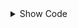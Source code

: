 <details>
<summary>Show Code</summary>


# **Soil Spectroscopy**

**Author:** Sadia Mitu       
**Email:** smitu2@huskers.unl.edu  
**Published:** October 16, 2025

---

## **1  Introduction**

This hands-on guide demonstrates how to preprocess, explore, and model Mid-Infrared (MIR) soil spectra using Python. Our goal is to predict three fundamental soil properties: pH, organic carbon (%), and clay (%) from MIR spectral data.

The workflow is built on a subset of the [USDA KSSL MIR Soil Spectral Library](https://ncsslabdatamart.sc.egov.usda.gov/), one of the world’s largest collections of high-quality soil spectra paired with laboratory analyses. Here, we use over 500 representative samples drawn from the KSSL archive to illustrate best practices in MIR spectral preprocessing, visualization, and predictive modeling.

The tutorial follows a structured, stepwise approach:

*   **Spectral preprocessing:** minimizing scattering and baseline effects using Standard Normal Variate (SNV) and Savitzky–Golay smoothing.

*   **Dimensionality reduction:** revealing spectral structure and identifying outliers through Principal Component Analysis (PCA).

*   **Chemometric modeling:** capturing linear spectral–property relationships with Partial Least Squares Regression (PLSR).

*   **Deep learning regression:** modeling nonlinear dependencies using a Multilayer Perceptron (MLP) network.

### **1.2 Importance of Data Quality and Preprocessing**

Soil spectra often include unwanted effects like scattering, baseline shifts, and instrument noise. Preprocessing helps remove these distortions, making the chemical absorption features clearer. Consistent, high-quality preprocessing is essential for building accurate and reliable soil models.

### **1.3 Principles of Robust Model Development**

Developing reliable soil spectral models requires a disciplined, transparent workflow. To ensure reproducibility and interpretability:

*   Always visualize raw spectra before transformation to detect irregularities.
*   Apply consistent preprocessing across all samples.
*   Use reproducible random splits for training and testing.
*   Report performance metrics: R², RMSE, and Bias for a comprehensive evaluation

---

## **2  Processing**

### **2.1 Tabular operation**
**Importing Data**

You can set an external folder as your working directory.
First, make sure both your notebook and the dataset file MIR_spectra.csv are saved in the same working directory (folder).
Then, run the following code to import and inspect the dataset. This code loads the MIR spectral dataset into a pandas DataFrame and displays the first few records to confirm that the data has been imported correctly.


```python
import pandas as pd

# Load dataset
df = pd.read_csv("MIR_spectra.csv")

# Display dataset structure
df.head()

```





  <div id="df-7d68b473-038a-4283-9169-3811e215e868" class="colab-df-container">
    <div>
<style scoped>
    .dataframe tbody tr th:only-of-type {
        vertical-align: middle;
    }

    .dataframe tbody tr th {
        vertical-align: top;
    }

    .dataframe thead th {
        text-align: right;
    }
</style>
<table border="1" class="dataframe">
  <thead>
    <tr style="text-align: right;">
      <th></th>
      <th>smp_id</th>
      <th>ph_h2o</th>
      <th>eoc_tot_c</th>
      <th>clay_tot_psa</th>
      <th>599.766</th>
      <th>601.695</th>
      <th>603.623</th>
      <th>605.552</th>
      <th>607.48</th>
      <th>609.409</th>
      <th>...</th>
      <th>3936.069</th>
      <th>3937.998</th>
      <th>3939.926</th>
      <th>3941.855</th>
      <th>3943.783</th>
      <th>3945.712</th>
      <th>3947.64</th>
      <th>3949.569</th>
      <th>3951.497</th>
      <th>3953.426</th>
    </tr>
  </thead>
  <tbody>
    <tr>
      <th>0</th>
      <td>124566</td>
      <td>5.90</td>
      <td>1.4</td>
      <td>34.1</td>
      <td>1.76600</td>
      <td>1.77350</td>
      <td>1.77950</td>
      <td>1.78525</td>
      <td>1.79150</td>
      <td>1.7985</td>
      <td>...</td>
      <td>0.418650</td>
      <td>0.418500</td>
      <td>0.416825</td>
      <td>0.414450</td>
      <td>0.413375</td>
      <td>0.413300</td>
      <td>0.412550</td>
      <td>0.412025</td>
      <td>0.412600</td>
      <td>0.413150</td>
    </tr>
    <tr>
      <th>1</th>
      <td>124573</td>
      <td>4.80</td>
      <td>2.0</td>
      <td>19.1</td>
      <td>1.62925</td>
      <td>1.63725</td>
      <td>1.64725</td>
      <td>1.65800</td>
      <td>1.67025</td>
      <td>1.6845</td>
      <td>...</td>
      <td>0.383575</td>
      <td>0.383775</td>
      <td>0.382475</td>
      <td>0.380525</td>
      <td>0.379825</td>
      <td>0.380025</td>
      <td>0.379425</td>
      <td>0.379100</td>
      <td>0.379800</td>
      <td>0.380550</td>
    </tr>
    <tr>
      <th>2</th>
      <td>124574</td>
      <td>4.94</td>
      <td>1.0</td>
      <td>34.9</td>
      <td>1.76025</td>
      <td>1.76925</td>
      <td>1.77700</td>
      <td>1.78550</td>
      <td>1.79575</td>
      <td>1.8080</td>
      <td>...</td>
      <td>0.411900</td>
      <td>0.411700</td>
      <td>0.410025</td>
      <td>0.407750</td>
      <td>0.406800</td>
      <td>0.406700</td>
      <td>0.405875</td>
      <td>0.405350</td>
      <td>0.405900</td>
      <td>0.406475</td>
    </tr>
    <tr>
      <th>3</th>
      <td>124584</td>
      <td>5.77</td>
      <td>3.4</td>
      <td>31.8</td>
      <td>1.75225</td>
      <td>1.75700</td>
      <td>1.76025</td>
      <td>1.76275</td>
      <td>1.76625</td>
      <td>1.7705</td>
      <td>...</td>
      <td>0.425150</td>
      <td>0.425350</td>
      <td>0.424050</td>
      <td>0.422150</td>
      <td>0.421475</td>
      <td>0.421650</td>
      <td>0.421050</td>
      <td>0.420625</td>
      <td>0.421325</td>
      <td>0.422025</td>
    </tr>
    <tr>
      <th>4</th>
      <td>124585</td>
      <td>5.65</td>
      <td>1.1</td>
      <td>44.4</td>
      <td>1.80775</td>
      <td>1.81500</td>
      <td>1.82275</td>
      <td>1.83150</td>
      <td>1.84050</td>
      <td>1.8495</td>
      <td>...</td>
      <td>0.454700</td>
      <td>0.454600</td>
      <td>0.453000</td>
      <td>0.450750</td>
      <td>0.449675</td>
      <td>0.449550</td>
      <td>0.448675</td>
      <td>0.448125</td>
      <td>0.448625</td>
      <td>0.449150</td>
    </tr>
  </tbody>
</table>
<p>5 rows × 1744 columns</p>
</div>
    <div class="colab-df-buttons">

  <div class="colab-df-container">
    <button class="colab-df-convert" onclick="convertToInteractive('df-7d68b473-038a-4283-9169-3811e215e868')"
            title="Convert this dataframe to an interactive table."
            style="display:none;">

  <svg xmlns="http://www.w3.org/2000/svg" height="24px" viewBox="0 -960 960 960">
    <path d="M120-120v-720h720v720H120Zm60-500h600v-160H180v160Zm220 220h160v-160H400v160Zm0 220h160v-160H400v160ZM180-400h160v-160H180v160Zm440 0h160v-160H620v160ZM180-180h160v-160H180v160Zm440 0h160v-160H620v160Z"/>
  </svg>
    </button>

  <style>
    .colab-df-container {
      display:flex;
      gap: 12px;
    }

    .colab-df-convert {
      background-color: #E8F0FE;
      border: none;
      border-radius: 50%;
      cursor: pointer;
      display: none;
      fill: #1967D2;
      height: 32px;
      padding: 0 0 0 0;
      width: 32px;
    }

    .colab-df-convert:hover {
      background-color: #E2EBFA;
      box-shadow: 0px 1px 2px rgba(60, 64, 67, 0.3), 0px 1px 3px 1px rgba(60, 64, 67, 0.15);
      fill: #174EA6;
    }

    .colab-df-buttons div {
      margin-bottom: 4px;
    }

    [theme=dark] .colab-df-convert {
      background-color: #3B4455;
      fill: #D2E3FC;
    }

    [theme=dark] .colab-df-convert:hover {
      background-color: #434B5C;
      box-shadow: 0px 1px 3px 1px rgba(0, 0, 0, 0.15);
      filter: drop-shadow(0px 1px 2px rgba(0, 0, 0, 0.3));
      fill: #FFFFFF;
    }
  </style>

    <script>
      const buttonEl =
        document.querySelector('#df-7d68b473-038a-4283-9169-3811e215e868 button.colab-df-convert');
      buttonEl.style.display =
        google.colab.kernel.accessAllowed ? 'block' : 'none';

      async function convertToInteractive(key) {
        const element = document.querySelector('#df-7d68b473-038a-4283-9169-3811e215e868');
        const dataTable =
          await google.colab.kernel.invokeFunction('convertToInteractive',
                                                    [key], {});
        if (!dataTable) return;

        const docLinkHtml = 'Like what you see? Visit the ' +
          '<a target="_blank" href=https://colab.research.google.com/notebooks/data_table.ipynb>data table notebook</a>'
          + ' to learn more about interactive tables.';
        element.innerHTML = '';
        dataTable['output_type'] = 'display_data';
        await google.colab.output.renderOutput(dataTable, element);
        const docLink = document.createElement('div');
        docLink.innerHTML = docLinkHtml;
        element.appendChild(docLink);
      }
    </script>
  </div>


    <div id="df-26f05ec2-bbb6-4e71-b53b-1b8475cc588d">
      <button class="colab-df-quickchart" onclick="quickchart('df-26f05ec2-bbb6-4e71-b53b-1b8475cc588d')"
                title="Suggest charts"
                style="display:none;">

<svg xmlns="http://www.w3.org/2000/svg" height="24px"viewBox="0 0 24 24"
     width="24px">
    <g>
        <path d="M19 3H5c-1.1 0-2 .9-2 2v14c0 1.1.9 2 2 2h14c1.1 0 2-.9 2-2V5c0-1.1-.9-2-2-2zM9 17H7v-7h2v7zm4 0h-2V7h2v10zm4 0h-2v-4h2v4z"/>
    </g>
</svg>
      </button>

<style>
  .colab-df-quickchart {
      --bg-color: #E8F0FE;
      --fill-color: #1967D2;
      --hover-bg-color: #E2EBFA;
      --hover-fill-color: #174EA6;
      --disabled-fill-color: #AAA;
      --disabled-bg-color: #DDD;
  }

  [theme=dark] .colab-df-quickchart {
      --bg-color: #3B4455;
      --fill-color: #D2E3FC;
      --hover-bg-color: #434B5C;
      --hover-fill-color: #FFFFFF;
      --disabled-bg-color: #3B4455;
      --disabled-fill-color: #666;
  }

  .colab-df-quickchart {
    background-color: var(--bg-color);
    border: none;
    border-radius: 50%;
    cursor: pointer;
    display: none;
    fill: var(--fill-color);
    height: 32px;
    padding: 0;
    width: 32px;
  }

  .colab-df-quickchart:hover {
    background-color: var(--hover-bg-color);
    box-shadow: 0 1px 2px rgba(60, 64, 67, 0.3), 0 1px 3px 1px rgba(60, 64, 67, 0.15);
    fill: var(--button-hover-fill-color);
  }

  .colab-df-quickchart-complete:disabled,
  .colab-df-quickchart-complete:disabled:hover {
    background-color: var(--disabled-bg-color);
    fill: var(--disabled-fill-color);
    box-shadow: none;
  }

  .colab-df-spinner {
    border: 2px solid var(--fill-color);
    border-color: transparent;
    border-bottom-color: var(--fill-color);
    animation:
      spin 1s steps(1) infinite;
  }

  @keyframes spin {
    0% {
      border-color: transparent;
      border-bottom-color: var(--fill-color);
      border-left-color: var(--fill-color);
    }
    20% {
      border-color: transparent;
      border-left-color: var(--fill-color);
      border-top-color: var(--fill-color);
    }
    30% {
      border-color: transparent;
      border-left-color: var(--fill-color);
      border-top-color: var(--fill-color);
      border-right-color: var(--fill-color);
    }
    40% {
      border-color: transparent;
      border-right-color: var(--fill-color);
      border-top-color: var(--fill-color);
    }
    60% {
      border-color: transparent;
      border-right-color: var(--fill-color);
    }
    80% {
      border-color: transparent;
      border-right-color: var(--fill-color);
      border-bottom-color: var(--fill-color);
    }
    90% {
      border-color: transparent;
      border-bottom-color: var(--fill-color);
    }
  }
</style>

      <script>
        async function quickchart(key) {
          const quickchartButtonEl =
            document.querySelector('#' + key + ' button');
          quickchartButtonEl.disabled = true;  // To prevent multiple clicks.
          quickchartButtonEl.classList.add('colab-df-spinner');
          try {
            const charts = await google.colab.kernel.invokeFunction(
                'suggestCharts', [key], {});
          } catch (error) {
            console.error('Error during call to suggestCharts:', error);
          }
          quickchartButtonEl.classList.remove('colab-df-spinner');
          quickchartButtonEl.classList.add('colab-df-quickchart-complete');
        }
        (() => {
          let quickchartButtonEl =
            document.querySelector('#df-26f05ec2-bbb6-4e71-b53b-1b8475cc588d button');
          quickchartButtonEl.style.display =
            google.colab.kernel.accessAllowed ? 'block' : 'none';
        })();
      </script>
    </div>

    </div>
  </div>




**Importing spectra**


```python
# Identify spectral columns (wavelengths)
def is_wl(c):
    try:
        float(c)
        return True
    except:
        return False

wave_cols = [c for c in df.columns if is_wl(c)]

# Identify metadata and target columns
meta_cols = [c for c in df.columns if c not in wave_cols]
print("Metadata/Property Columns:", meta_cols)
print("Spectral Columns:", len(wave_cols))


```

    Metadata/Property Columns: ['smp_id', 'ph_h2o', 'eoc_tot_c', 'clay_tot_psa']
    Spectral Columns: 1740


### **2.2 Summary Statistics of Soil Properties**
Before modeling, we inspect basic statistics for the target variables: pH, organic carbon (%), and clay (%) to understand their spread and central tendency.


```python
# Select main target properties
targets = ["ph_h2o", "eoc_tot_c", "clay_tot_psa"]

# Summary statistics
summary_stats = df[targets].describe().T
summary_stats

```





  <div id="df-72eef855-fe25-4b46-bde2-1d1ae236e500" class="colab-df-container">
    <div>
<style scoped>
    .dataframe tbody tr th:only-of-type {
        vertical-align: middle;
    }

    .dataframe tbody tr th {
        vertical-align: top;
    }

    .dataframe thead th {
        text-align: right;
    }
</style>
<table border="1" class="dataframe">
  <thead>
    <tr style="text-align: right;">
      <th></th>
      <th>count</th>
      <th>mean</th>
      <th>std</th>
      <th>min</th>
      <th>25%</th>
      <th>50%</th>
      <th>75%</th>
      <th>max</th>
    </tr>
  </thead>
  <tbody>
    <tr>
      <th>ph_h2o</th>
      <td>517.0</td>
      <td>6.211876</td>
      <td>1.249596</td>
      <td>4.0</td>
      <td>5.2</td>
      <td>6.1</td>
      <td>7.31</td>
      <td>8.95</td>
    </tr>
    <tr>
      <th>eoc_tot_c</th>
      <td>517.0</td>
      <td>2.198646</td>
      <td>1.849549</td>
      <td>0.1</td>
      <td>1.0</td>
      <td>1.6</td>
      <td>2.80</td>
      <td>9.90</td>
    </tr>
    <tr>
      <th>clay_tot_psa</th>
      <td>517.0</td>
      <td>19.928046</td>
      <td>12.595476</td>
      <td>0.0</td>
      <td>10.6</td>
      <td>17.9</td>
      <td>27.50</td>
      <td>66.70</td>
    </tr>
  </tbody>
</table>
</div>
    <div class="colab-df-buttons">

  <div class="colab-df-container">
    <button class="colab-df-convert" onclick="convertToInteractive('df-72eef855-fe25-4b46-bde2-1d1ae236e500')"
            title="Convert this dataframe to an interactive table."
            style="display:none;">

  <svg xmlns="http://www.w3.org/2000/svg" height="24px" viewBox="0 -960 960 960">
    <path d="M120-120v-720h720v720H120Zm60-500h600v-160H180v160Zm220 220h160v-160H400v160Zm0 220h160v-160H400v160ZM180-400h160v-160H180v160Zm440 0h160v-160H620v160ZM180-180h160v-160H180v160Zm440 0h160v-160H620v160Z"/>
  </svg>
    </button>

  <style>
    .colab-df-container {
      display:flex;
      gap: 12px;
    }

    .colab-df-convert {
      background-color: #E8F0FE;
      border: none;
      border-radius: 50%;
      cursor: pointer;
      display: none;
      fill: #1967D2;
      height: 32px;
      padding: 0 0 0 0;
      width: 32px;
    }

    .colab-df-convert:hover {
      background-color: #E2EBFA;
      box-shadow: 0px 1px 2px rgba(60, 64, 67, 0.3), 0px 1px 3px 1px rgba(60, 64, 67, 0.15);
      fill: #174EA6;
    }

    .colab-df-buttons div {
      margin-bottom: 4px;
    }

    [theme=dark] .colab-df-convert {
      background-color: #3B4455;
      fill: #D2E3FC;
    }

    [theme=dark] .colab-df-convert:hover {
      background-color: #434B5C;
      box-shadow: 0px 1px 3px 1px rgba(0, 0, 0, 0.15);
      filter: drop-shadow(0px 1px 2px rgba(0, 0, 0, 0.3));
      fill: #FFFFFF;
    }
  </style>

    <script>
      const buttonEl =
        document.querySelector('#df-72eef855-fe25-4b46-bde2-1d1ae236e500 button.colab-df-convert');
      buttonEl.style.display =
        google.colab.kernel.accessAllowed ? 'block' : 'none';

      async function convertToInteractive(key) {
        const element = document.querySelector('#df-72eef855-fe25-4b46-bde2-1d1ae236e500');
        const dataTable =
          await google.colab.kernel.invokeFunction('convertToInteractive',
                                                    [key], {});
        if (!dataTable) return;

        const docLinkHtml = 'Like what you see? Visit the ' +
          '<a target="_blank" href=https://colab.research.google.com/notebooks/data_table.ipynb>data table notebook</a>'
          + ' to learn more about interactive tables.';
        element.innerHTML = '';
        dataTable['output_type'] = 'display_data';
        await google.colab.output.renderOutput(dataTable, element);
        const docLink = document.createElement('div');
        docLink.innerHTML = docLinkHtml;
        element.appendChild(docLink);
      }
    </script>
  </div>


    <div id="df-6b82d16b-05e0-4b0a-b169-048f3e07328d">
      <button class="colab-df-quickchart" onclick="quickchart('df-6b82d16b-05e0-4b0a-b169-048f3e07328d')"
                title="Suggest charts"
                style="display:none;">

<svg xmlns="http://www.w3.org/2000/svg" height="24px"viewBox="0 0 24 24"
     width="24px">
    <g>
        <path d="M19 3H5c-1.1 0-2 .9-2 2v14c0 1.1.9 2 2 2h14c1.1 0 2-.9 2-2V5c0-1.1-.9-2-2-2zM9 17H7v-7h2v7zm4 0h-2V7h2v10zm4 0h-2v-4h2v4z"/>
    </g>
</svg>
      </button>

<style>
  .colab-df-quickchart {
      --bg-color: #E8F0FE;
      --fill-color: #1967D2;
      --hover-bg-color: #E2EBFA;
      --hover-fill-color: #174EA6;
      --disabled-fill-color: #AAA;
      --disabled-bg-color: #DDD;
  }

  [theme=dark] .colab-df-quickchart {
      --bg-color: #3B4455;
      --fill-color: #D2E3FC;
      --hover-bg-color: #434B5C;
      --hover-fill-color: #FFFFFF;
      --disabled-bg-color: #3B4455;
      --disabled-fill-color: #666;
  }

  .colab-df-quickchart {
    background-color: var(--bg-color);
    border: none;
    border-radius: 50%;
    cursor: pointer;
    display: none;
    fill: var(--fill-color);
    height: 32px;
    padding: 0;
    width: 32px;
  }

  .colab-df-quickchart:hover {
    background-color: var(--hover-bg-color);
    box-shadow: 0 1px 2px rgba(60, 64, 67, 0.3), 0 1px 3px 1px rgba(60, 64, 67, 0.15);
    fill: var(--button-hover-fill-color);
  }

  .colab-df-quickchart-complete:disabled,
  .colab-df-quickchart-complete:disabled:hover {
    background-color: var(--disabled-bg-color);
    fill: var(--disabled-fill-color);
    box-shadow: none;
  }

  .colab-df-spinner {
    border: 2px solid var(--fill-color);
    border-color: transparent;
    border-bottom-color: var(--fill-color);
    animation:
      spin 1s steps(1) infinite;
  }

  @keyframes spin {
    0% {
      border-color: transparent;
      border-bottom-color: var(--fill-color);
      border-left-color: var(--fill-color);
    }
    20% {
      border-color: transparent;
      border-left-color: var(--fill-color);
      border-top-color: var(--fill-color);
    }
    30% {
      border-color: transparent;
      border-left-color: var(--fill-color);
      border-top-color: var(--fill-color);
      border-right-color: var(--fill-color);
    }
    40% {
      border-color: transparent;
      border-right-color: var(--fill-color);
      border-top-color: var(--fill-color);
    }
    60% {
      border-color: transparent;
      border-right-color: var(--fill-color);
    }
    80% {
      border-color: transparent;
      border-right-color: var(--fill-color);
      border-bottom-color: var(--fill-color);
    }
    90% {
      border-color: transparent;
      border-bottom-color: var(--fill-color);
    }
  }
</style>

      <script>
        async function quickchart(key) {
          const quickchartButtonEl =
            document.querySelector('#' + key + ' button');
          quickchartButtonEl.disabled = true;  // To prevent multiple clicks.
          quickchartButtonEl.classList.add('colab-df-spinner');
          try {
            const charts = await google.colab.kernel.invokeFunction(
                'suggestCharts', [key], {});
          } catch (error) {
            console.error('Error during call to suggestCharts:', error);
          }
          quickchartButtonEl.classList.remove('colab-df-spinner');
          quickchartButtonEl.classList.add('colab-df-quickchart-complete');
        }
        (() => {
          let quickchartButtonEl =
            document.querySelector('#df-6b82d16b-05e0-4b0a-b169-048f3e07328d button');
          quickchartButtonEl.style.display =
            google.colab.kernel.accessAllowed ? 'block' : 'none';
        })();
      </script>
    </div>

  <div id="id_69ec16c1-a5ec-4f20-9e0e-5cee58f0ecaf">
    <style>
      .colab-df-generate {
        background-color: #E8F0FE;
        border: none;
        border-radius: 50%;
        cursor: pointer;
        display: none;
        fill: #1967D2;
        height: 32px;
        padding: 0 0 0 0;
        width: 32px;
      }

      .colab-df-generate:hover {
        background-color: #E2EBFA;
        box-shadow: 0px 1px 2px rgba(60, 64, 67, 0.3), 0px 1px 3px 1px rgba(60, 64, 67, 0.15);
        fill: #174EA6;
      }

      [theme=dark] .colab-df-generate {
        background-color: #3B4455;
        fill: #D2E3FC;
      }

      [theme=dark] .colab-df-generate:hover {
        background-color: #434B5C;
        box-shadow: 0px 1px 3px 1px rgba(0, 0, 0, 0.15);
        filter: drop-shadow(0px 1px 2px rgba(0, 0, 0, 0.3));
        fill: #FFFFFF;
      }
    </style>
    <button class="colab-df-generate" onclick="generateWithVariable('summary_stats')"
            title="Generate code using this dataframe."
            style="display:none;">

  <svg xmlns="http://www.w3.org/2000/svg" height="24px"viewBox="0 0 24 24"
       width="24px">
    <path d="M7,19H8.4L18.45,9,17,7.55,7,17.6ZM5,21V16.75L18.45,3.32a2,2,0,0,1,2.83,0l1.4,1.43a1.91,1.91,0,0,1,.58,1.4,1.91,1.91,0,0,1-.58,1.4L9.25,21ZM18.45,9,17,7.55Zm-12,3A5.31,5.31,0,0,0,4.9,8.1,5.31,5.31,0,0,0,1,6.5,5.31,5.31,0,0,0,4.9,4.9,5.31,5.31,0,0,0,6.5,1,5.31,5.31,0,0,0,8.1,4.9,5.31,5.31,0,0,0,12,6.5,5.46,5.46,0,0,0,6.5,12Z"/>
  </svg>
    </button>
    <script>
      (() => {
      const buttonEl =
        document.querySelector('#id_69ec16c1-a5ec-4f20-9e0e-5cee58f0ecaf button.colab-df-generate');
      buttonEl.style.display =
        google.colab.kernel.accessAllowed ? 'block' : 'none';

      buttonEl.onclick = () => {
        google.colab.notebook.generateWithVariable('summary_stats');
      }
      })();
    </script>
  </div>

    </div>
  </div>




**Property Distributions (Histograms)**

Visualizing property distributions helps detect skewness and outliers.


```python
import matplotlib.pyplot as plt
import seaborn as sns

sns.set_style("white")

name_map = {
    "ph_h2o": "pH",
    "eoc_tot_c": "Organic Carbon (%)",
    "clay_tot_psa": "Clay (%)"
}

targets = ["ph_h2o", "eoc_tot_c", "clay_tot_psa"]

fig, axs = plt.subplots(1, 3, figsize=(12, 4), sharey=False)

for i, col in enumerate(targets):
    sns.histplot(df[col].dropna(), bins=25, kde=True, ax=axs[i], color="grey")
    axs[i].set_xlabel(name_map[col])
    axs[i].set_ylabel("Frequency" if i == 0 else "")
    axs[i].grid(False)

sns.despine()
plt.suptitle("Distributions of Soil Properties", fontsize=14)
plt.tight_layout()
plt.show()

```


    
![png](hands_on_exercise_instructor_files/hands_on_exercise_instructor_8_0.png)
    


**pH:** Roughly bimodal, indicating both acidic and near-neutral soils.

**Organic Carbon (%):** Strongly right-skewed, as organic-rich soils are less common.

**Clay (%):** Moderately skewed, reflecting natural variability in texture classes.


###**2.3 Preprocessing**

Raw MIR spectra often exhibit baseline offsets and intensity differences caused by particle-size variation and light-scattering effects. These physical distortions can obscure true chemical information and lead to poor model performance. Preprocessing is therefore essential to isolate chemical signals from background noise and ensure that spectral variations reflect compositional differences rather than measurement artifacts.

In this workflow, we apply the following preprocessing techniques:

**Standard Normal Variate (SNV):** Corrects multiplicative scatter effects by centering and scaling each spectrum.

**Savitzky–Golay Derivative:** Removes baseline shifts and enhances spectral resolution by differentiating the signal.


####**2.3.1 Visualization of Raw Spectra** - examining unprocessed spectra before applying corrections which helps identify baseline drifts, outliers, and regions affected by scattering, guiding the choice of appropriate preprocessing methods.


```python
import matplotlib.pyplot as plt
import seaborn as sns
sns.set_style("white")

X_raw = df[wave_cols].copy()
wavelengths = pd.to_numeric(X_raw.columns)

plt.figure(figsize=(8,5))
for i in range(10):
    plt.plot(wavelengths, X_raw.iloc[i,:], color='gray', alpha=0.6)
plt.gca().invert_xaxis()
plt.title("Raw MIR Spectra (Reflectance)")
plt.xlabel("Wavenumber (cm⁻¹)")
plt.ylabel("Absorbance")
plt.tight_layout()
plt.show()

```


    
![png](hands_on_exercise_instructor_files/hands_on_exercise_instructor_11_0.png)
    



```python
from scipy.signal import savgol_filter
import numpy as np

def snv_df(Xdf):
    mu = Xdf.mean(axis=1)
    sd = Xdf.std(axis=1).replace(0, np.finfo(float).eps)
    return Xdf.sub(mu, axis=0).div(sd, axis=0)

def sg_derivative(X, window=11, poly=2, deriv=1):
    return np.apply_along_axis(lambda r: savgol_filter(r, window, poly, deriv), 1, X)

X_snv = snv_df(X_raw)
X_sg = sg_derivative(X_snv.values, window=11, poly=2, deriv=1)
X_pre = pd.DataFrame(X_sg, columns=wavelengths)

```

####**2.3.2 Visualization — After Preprocessing**


```python
plt.figure(figsize=(8,5))
for i in range(10):
    plt.plot(wavelengths, X_pre.iloc[i,:], color='grey', alpha=0.7)
plt.gca().invert_xaxis()
plt.title("Preprocessed Spectra (SNV + Savitzky–Golay 1st Derivative)")
plt.xlabel("Wavenumber (cm⁻¹)")
plt.ylabel("Absorbance")
plt.tight_layout()
plt.show()

```


    
![png](hands_on_exercise_instructor_files/hands_on_exercise_instructor_14_0.png)
    


###**2.4 PCA Before and After Outlier Removal**

Principal Component Analysis (PCA) reduces high-dimensional spectral data into a smaller set of uncorrelated components (principal components). Each component captures a portion of the variance in the dataset. PCA is valuable for visualizing spectral structure and detecting potential outliers.

**Why Remove Outliers?**

Outliers may arise from measurement errors, mislabeling, or extreme soil compositions. Removing them improves model stability and ensures the predictive models learn from representative patterns.


```python
import numpy as np
import pandas as pd
import matplotlib.pyplot as plt
from matplotlib.patches import Ellipse
from sklearn.decomposition import PCA
from sklearn.preprocessing import StandardScaler
from scipy.stats import chi2

# -----------------------
# CONFIG
# -----------------------
ALPHA = 0.95        # 0.90 or 0.95
N_PCS = 3           # dimensions used for MD outlier detection
DOT_INLIER = dict(color='gray', alpha=0.7, s=20)
DOT_OUTLIER = dict(color='red',  alpha=0.8, s=25)
LINE_ELL = dict(edgecolor='black', linestyle='--', facecolor='none', lw=1.2)

# -----------------------
# Standardize and PCA
# -----------------------
X_scaled = StandardScaler().fit_transform(X_pre)   # X_pre = SNV + SG preprocessed spectra (n x p)
pca = PCA(n_components=N_PCS)
Z = pca.fit_transform(X_scaled)                    # PCA scores (n x N_PCS)
expl_var = pca.explained_variance_ratio_ * 100     # % explained per PC

# -----------------------
# 3D Mahalanobis for outliers (df = N_PCS)
# -----------------------
mu = Z.mean(axis=0)
S  = np.cov(Z.T)
Sinv = np.linalg.inv(S)
# squared MD
d2_3d = np.einsum('ij,jk,ik->i', Z - mu, Sinv, Z - mu)
thr_3d = chi2.ppf(ALPHA, df=N_PCS)                 # threshold in squared distance
outliers = d2_3d > thr_3d

n = len(Z)
n_out = int(outliers.sum())
pct_out = 100.0 * n_out / n
print(f"Total samples: {n}")
print(f"Outliers detected (ALPHA={ALPHA:.2f}, {N_PCS}D): {n_out} ({pct_out:.2f}%)")
print(f"Samples remaining after removal: {n - n_out}")

# -----------------------
# Helpers for 2D ellipse/coverage
# -----------------------
def plot_confidence_ellipse(ax, x, y, alpha=0.90, **kwargs):
    """
    Draws the alpha-level confidence ellipse in 2D assuming Gaussian scores.
    Uses chi-square(df=2) -> converts to n_std for ellipse axes.
    """
    XY = np.column_stack([x, y])
    C = np.cov(XY, rowvar=False)
    vals, vecs = np.linalg.eigh(C)
    order = vals.argsort()[::-1]
    vals, vecs = vals[order], vecs[:, order]
    theta = np.degrees(np.arctan2(*vecs[:, 0][::-1]))
    # convert alpha to 'std' scale for the ellipse axes
    n_std = np.sqrt(chi2.ppf(alpha, df=2))
    width, height = 2 * n_std * np.sqrt(vals)
    ell = Ellipse(xy=XY.mean(axis=0), width=width, height=height, angle=theta, **kwargs)
    ax.add_patch(ell)

def coverage_2d(x, y, alpha=0.90):
    """
    Returns boolean mask of points inside the 2D alpha-ellipse and coverage %
    """
    XY = np.column_stack([x, y])
    mu = XY.mean(axis=0)
    S  = np.cov(XY, rowvar=False)
    Sinv = np.linalg.inv(S)
    d2 = np.einsum('ij,jk,ik->i', XY - mu, Sinv, XY - mu)
    thr = chi2.ppf(alpha, df=2)
    inside = d2 <= thr
    return inside, inside.mean()*100.0

pairs = [(0, 1), (1, 2), (0, 2)]
alpha_lbl = f"{int(ALPHA*100)}%"

# -----------------------
# BEFORE (with outliers highlighted)
# -----------------------
fig, axs = plt.subplots(1, 3, figsize=(12, 4))
handles_for_legend = None

for i, (a, b) in enumerate(pairs):
    x, y = Z[:, a], Z[:, b]
    m1 = axs[i].scatter(x[~outliers], y[~outliers], label='Inliers', **DOT_INLIER)
    m2 = axs[i].scatter(x[outliers],  y[outliers],  label='Outliers', **DOT_OUTLIER)
    plot_confidence_ellipse(axs[i], x, y, alpha=ALPHA, **LINE_ELL)
    inside_mask, covg = coverage_2d(x, y, alpha=ALPHA)
    axs[i].text(0.02, 0.98, f"2D coverage ≈ {covg:.1f}%", transform=axs[i].transAxes,
                ha='left', va='top', fontsize=9, bbox=dict(facecolor='white', alpha=0.7, edgecolor='none'))
    axs[i].set_xlabel(f"PC{a+1} ({expl_var[a]:.1f}%)")
    axs[i].set_ylabel(f"PC{b+1} ({expl_var[b]:.1f}%)")
    # capture handles once (from first axis) for a shared legend
    if handles_for_legend is None:
        handles_for_legend = [m1, m2]

# remove per-axis legends and add one global legend
for ax in axs:
    ax.legend_.remove() if ax.legend_ is not None else None

# leave space on the right and place legend there
plt.subplots_adjust(right=0.84)
fig.legend(handles=handles_for_legend, labels=['Inliers', 'Outliers'],
           loc='center left', bbox_to_anchor=(0.86, 0.5), frameon=False)

fig.suptitle(f"Figure A: PCA with {int(ALPHA*100)}% Confidence Ellipse",
             fontsize=13)
plt.tight_layout(rect=[0, 0, 0.84, 1])  # keep space for the legend
plt.show()

# -----------------------
# 4) compute 2D ellipse & show coverage
# -----------------------
Z_clean = Z[~outliers]
fig, axs = plt.subplots(1, 3, figsize=(12, 4))
for i, (a, b) in enumerate(pairs):
    x, y = Z_clean[:, a], Z_clean[:, b]
    axs[i].scatter(x, y, **DOT_INLIER)
    plot_confidence_ellipse(axs[i], x, y, alpha=ALPHA, **LINE_ELL)
    inside_mask, covg = coverage_2d(x, y, alpha=ALPHA)
    axs[i].text(0.02, 0.98, f"2D coverage ≈ {covg:.1f}%", transform=axs[i].transAxes,
                ha='left', va='top', fontsize=9, bbox=dict(facecolor='white', alpha=0.7, edgecolor='none'))
    axs[i].set_xlabel(f"PC{a+1} ({expl_var[a]:.1f}%)")
    axs[i].set_ylabel(f"PC{b+1} ({expl_var[b]:.1f}%)")

plt.suptitle(f"Figure B: PCA After Outlier Removal ({alpha_lbl} Confidence Ellipse)", fontsize=13)
plt.tight_layout()
plt.show()

# -----------------------
# Clean dataset for modeling
# -----------------------
if hasattr(X_pre, "loc"):
    X_clean = X_pre.loc[~outliers]
else:
    X_clean = X_pre[~outliers]

df_clean = df.loc[~outliers].reset_index(drop=True)

```

    Total samples: 517
    Outliers detected (ALPHA=0.95, 3D): 38 (7.35%)
    Samples remaining after removal: 479



    
![png](hands_on_exercise_instructor_files/hands_on_exercise_instructor_16_1.png)
    



    
![png](hands_on_exercise_instructor_files/hands_on_exercise_instructor_16_2.png)
    


**Figure A — “PCA with 90% Confidence Ellipse — Outlier Detection”**

*   Each dot = one soil sample summarized by PCA (PC1 vs PC2, PC2 vs PC3, PC1 vs PC3).
*   Grey points = samples that look typical relative to the rest.
*   Red points = samples flagged as outliers.
*   The dashed ellipse encloses about 90% of the most typical samples (the main “cloud”).

If a point lies inside the ellipse → its PCA scores are consistent with the group.

If a point lies outside → it’s unusually far from the cluster after preprocessing, often due to measurement issues (spikes, poor contact, mislabel, abnormal baseline) rather than true soil chemistry.

Patterns across the three panels tell you whether the unusualness is along PC1, PC2, or PC3. Outliers can destabilize models (PLSR/MLP), inflate error, and distort interpretations. We remove a small number of clear outliers to keep the calibration set clean and reliable.

**Figure B — “PCA After Outlier Removal (90% Confidence Ellipse)”**

Only cleaned samples remain (grey). The ellipse still marks the 95% region, but now the cloud is tighter and more elliptical—exactly what we want. The data now show a coherent structure with fewer extreme points. This typically leads to more stable model fitting and better generalization on test data.

**Why do some points remain outside the ellipse?**

The dashed ellipse shows the 90% confidence region of the PCA scores after cleaning. By definition, ~10% of typical samples can fall outside. Also, outliers were detected in 3D PC space, while the plots are 2D projections; a point can be inside the 3D boundary but outside a 2D ellipse. This is normal. We only remove samples that look like measurement artefacts on their spectra; the rest are valid and help the model learn real soil variability.

---
##**3 Modeling and Evaluation**

Two regression approaches are compared: PLSR and MLP

###**3.1 PLSR (Partial Least Squares Regression)**

PLSR projects both predictors and responses to a shared latent space, ideal for multicollinear spectral data.




```python
import numpy as np
import pandas as pd
from sklearn.cross_decomposition import PLSRegression
from sklearn.model_selection import train_test_split, KFold
from sklearn.preprocessing import StandardScaler
from sklearn.metrics import r2_score, mean_squared_error
import tensorflow as tf
from tensorflow.keras import layers, models, callbacks, regularizers

# ----------------------------------------------------
# Helper functions
# ----------------------------------------------------
def rmse(y, yhat):
    """Root Mean Square Error"""
    return float(np.sqrt(mean_squared_error(y, yhat)))

def bias(y, yhat):
    """Average bias"""
    return float(np.mean(yhat - y))

# ----------------------------------------------------
# Data setup (X_pre or X_clean already in memory)
# ----------------------------------------------------
target_col = "eoc_tot_c"
nice_name  = "Organic Carbon (%)"

# Ensure X and y are aligned (handle NaN safely)
y = df[target_col]
valid_rows = ~y.isna()   # Boolean mask of rows where target exists
X_sel = X_pre.loc[valid_rows].copy() if hasattr(X_pre, "loc") else X_pre[valid_rows.values]
y_sel = y[valid_rows].values

# Split into training and testing sets (70/30)
X_train, X_test, y_train, y_test = train_test_split(
    X_sel.values, y_sel, test_size=0.3, random_state=42
)

print(f"Training samples: {len(X_train)}, Testing samples: {len(X_test)}")
```

    Training samples: 361, Testing samples: 156



```python
# ----------------------------------------------------
# PLSR model with component tuning
# ----------------------------------------------------

max_k = min(25, X_train.shape[1])
cv_r2_scores = []

for k in range(2, max_k + 1):
    pls = PLSRegression(n_components=k)
    kf = KFold(n_splits=5, shuffle=True, random_state=42)
    fold_r2 = []
    for tr, va in kf.split(X_train):
        pls.fit(X_train[tr], y_train[tr])
        yv = pls.predict(X_train[va]).ravel()
        fold_r2.append(r2_score(y_train[va], yv))
    cv_r2_scores.append(np.mean(fold_r2))

best_k = np.argmax(cv_r2_scores) + 2  # offset because range starts at 2

plt.figure(figsize=(6,4))
plt.plot(range(2, max_k+1), cv_r2_scores, 'o-', lw=2, color='gray')
plt.axvline(best_k, color='red', linestyle='--', label=f'Best k={best_k}')
plt.xlabel("Number of PLS Components")
plt.ylabel("Mean CV R²")
plt.title("Component Tuning — Organic Carbon (%)")
plt.legend(frameon=False)
plt.grid(alpha=0.3)
plt.tight_layout()
plt.show()

# ------------------------------------------------------------------
# Fit final model
# ------------------------------------------------------------------
pls = PLSRegression(n_components=best_k)
pls.fit(X_train, y_train)
y_pred_plsr = pls.predict(X_test).ravel()

R2_plsr = r2_score(y_test, y_pred_plsr)
RMSE_plsr = rmse(y_test, y_pred_plsr)
Bias_plsr = bias(y_test, y_pred_plsr)

print(f"✅ PLSR Best k={best_k}, R²={R2_plsr:.3f}, RMSE={RMSE_plsr:.3f}, Bias={Bias_plsr:.3f}")

# ------------------------------------------------------------------
# Regression Coefficients vs Wavelength
# ------------------------------------------------------------------
wavelengths = np.array(X_pre.columns, dtype=float) if hasattr(X_pre, "columns") else np.arange(X_train.shape[1])
coefs = pls.coef_.ravel()

plt.figure(figsize=(8,4))
plt.plot(wavelengths, coefs, color='gray', lw=1.5)
plt.title(f"PLSR Coefficients — {best_k} Components")
plt.xlabel("Wavenumber (cm⁻¹)")
plt.ylabel("Regression Coefficient")
plt.gca().invert_xaxis()  # MIR convention: high → low wavenumber
plt.grid(alpha=0.3)
plt.tight_layout()
plt.show()

print(f"✅ PLSR Best components = {best_k}, R²={R2_plsr:.3f}, RMSE={RMSE_plsr:.3f}, Bias={Bias_plsr:.3f}")



```


    
![png](hands_on_exercise_instructor_files/hands_on_exercise_instructor_20_0.png)
    


    ✅ PLSR Best k=19, R²=0.939, RMSE=0.465, Bias=-0.026



    
![png](hands_on_exercise_instructor_files/hands_on_exercise_instructor_20_2.png)
    


    ✅ PLSR Best components = 19, R²=0.939, RMSE=0.465, Bias=-0.026


The first plot shows how the performance of the PLSR model changes as we increase the number of components. Each point represents the mean cross-validated R² for a given number of components. At first, R² rises quickly as the model captures more useful information from the spectra. After around 19 components, the improvement levels off, indicating that adding more components no longer helps and may start fitting noise. Therefore, 19 components provide the best balance between accuracy and simplicity for predicting organic carbon.

The second plot displays the PLSR regression coefficients for these 19 components across the MIR wavenumber range. The peaks and dips show which spectral regions contribute most strongly to the prediction of organic carbon. Positive peaks indicate wavelengths that increase predicted values, while negative ones decrease them. These active regions often correspond to molecular vibrations of carbon-containing functional groups, revealing the spectral features most related to organic matter in the soil. The taller the peak or dip (in absolute value), the more influential that wavelength is in the model.

###**3.2 MLP (Multilayer Perceptron):**

A feed-forward neural network that can learn nonlinear relationships.


```python
# ----------------------------------------------------
# MLP Neural Network
# ----------------------------------------------------

from tensorflow import keras
from tensorflow.keras import layers
from sklearn.metrics import r2_score, mean_squared_error
import matplotlib.pyplot as plt

# Build a compact, robust MLP
inputs = keras.Input(shape=(X_train.shape[1],))
x = layers.Dense(128, activation="relu")(inputs)
x = layers.Dropout(0.3)(x)
x = layers.Dense(64, activation="relu")(x)
x = layers.Dropout(0.2)(x)
outputs = layers.Dense(1)(x)

model = keras.Model(inputs, outputs)
model.compile(optimizer="adam", loss="mse", metrics=["mae"])
model.summary()

# Train
es = keras.callbacks.EarlyStopping(patience=20, restore_best_weights=True, monitor="val_loss")
history = model.fit(
    X_train, y_train,
    validation_split=0.2,
    epochs=300,
    batch_size=8,
    callbacks=[es],
    verbose=0
)


```


<pre style="white-space:pre;overflow-x:auto;line-height:normal;font-family:Menlo,'DejaVu Sans Mono',consolas,'Courier New',monospace"><span style="font-weight: bold">Model: "functional"</span>
</pre>




<pre style="white-space:pre;overflow-x:auto;line-height:normal;font-family:Menlo,'DejaVu Sans Mono',consolas,'Courier New',monospace">┏━━━━━━━━━━━━━━━━━━━━━━━━━━━━━━━━━┳━━━━━━━━━━━━━━━━━━━━━━━━┳━━━━━━━━━━━━━━━┓
┃<span style="font-weight: bold"> Layer (type)                    </span>┃<span style="font-weight: bold"> Output Shape           </span>┃<span style="font-weight: bold">       Param # </span>┃
┡━━━━━━━━━━━━━━━━━━━━━━━━━━━━━━━━━╇━━━━━━━━━━━━━━━━━━━━━━━━╇━━━━━━━━━━━━━━━┩
│ input_layer (<span style="color: #0087ff; text-decoration-color: #0087ff">InputLayer</span>)        │ (<span style="color: #00d7ff; text-decoration-color: #00d7ff">None</span>, <span style="color: #00af00; text-decoration-color: #00af00">1740</span>)           │             <span style="color: #00af00; text-decoration-color: #00af00">0</span> │
├─────────────────────────────────┼────────────────────────┼───────────────┤
│ dense (<span style="color: #0087ff; text-decoration-color: #0087ff">Dense</span>)                   │ (<span style="color: #00d7ff; text-decoration-color: #00d7ff">None</span>, <span style="color: #00af00; text-decoration-color: #00af00">128</span>)            │       <span style="color: #00af00; text-decoration-color: #00af00">222,848</span> │
├─────────────────────────────────┼────────────────────────┼───────────────┤
│ dropout (<span style="color: #0087ff; text-decoration-color: #0087ff">Dropout</span>)               │ (<span style="color: #00d7ff; text-decoration-color: #00d7ff">None</span>, <span style="color: #00af00; text-decoration-color: #00af00">128</span>)            │             <span style="color: #00af00; text-decoration-color: #00af00">0</span> │
├─────────────────────────────────┼────────────────────────┼───────────────┤
│ dense_1 (<span style="color: #0087ff; text-decoration-color: #0087ff">Dense</span>)                 │ (<span style="color: #00d7ff; text-decoration-color: #00d7ff">None</span>, <span style="color: #00af00; text-decoration-color: #00af00">64</span>)             │         <span style="color: #00af00; text-decoration-color: #00af00">8,256</span> │
├─────────────────────────────────┼────────────────────────┼───────────────┤
│ dropout_1 (<span style="color: #0087ff; text-decoration-color: #0087ff">Dropout</span>)             │ (<span style="color: #00d7ff; text-decoration-color: #00d7ff">None</span>, <span style="color: #00af00; text-decoration-color: #00af00">64</span>)             │             <span style="color: #00af00; text-decoration-color: #00af00">0</span> │
├─────────────────────────────────┼────────────────────────┼───────────────┤
│ dense_2 (<span style="color: #0087ff; text-decoration-color: #0087ff">Dense</span>)                 │ (<span style="color: #00d7ff; text-decoration-color: #00d7ff">None</span>, <span style="color: #00af00; text-decoration-color: #00af00">1</span>)              │            <span style="color: #00af00; text-decoration-color: #00af00">65</span> │
└─────────────────────────────────┴────────────────────────┴───────────────┘
</pre>




<pre style="white-space:pre;overflow-x:auto;line-height:normal;font-family:Menlo,'DejaVu Sans Mono',consolas,'Courier New',monospace"><span style="font-weight: bold"> Total params: </span><span style="color: #00af00; text-decoration-color: #00af00">231,169</span> (903.00 KB)
</pre>




<pre style="white-space:pre;overflow-x:auto;line-height:normal;font-family:Menlo,'DejaVu Sans Mono',consolas,'Courier New',monospace"><span style="font-weight: bold"> Trainable params: </span><span style="color: #00af00; text-decoration-color: #00af00">231,169</span> (903.00 KB)
</pre>




<pre style="white-space:pre;overflow-x:auto;line-height:normal;font-family:Menlo,'DejaVu Sans Mono',consolas,'Courier New',monospace"><span style="font-weight: bold"> Non-trainable params: </span><span style="color: #00af00; text-decoration-color: #00af00">0</span> (0.00 B)
</pre>




```python
y_pred_mlp = model.predict(X_test).ravel()
R2_mlp = r2_score(y_test, y_pred_mlp)
RMSE_mlp = rmse(y_test, y_pred_mlp)
Bias_mlp = bias(y_test, y_pred_mlp)

print(f"✅ MLP R²={R2_mlp:.3f}, RMSE={RMSE_mlp:.3f}, Bias={Bias_mlp:.3f}")

```

    [1m5/5[0m [32m━━━━━━━━━━━━━━━━━━━━[0m[37m[0m [1m0s[0m 21ms/step 
    ✅ MLP R²=0.955, RMSE=0.398, Bias=0.037



```python
import matplotlib.pyplot as plt
import numpy as np

# Extract losses
train_loss = history.history["loss"]
val_loss = history.history["val_loss"]

# Identify best epoch (lowest validation loss)
best_epoch = np.argmin(val_loss)
best_val = val_loss[best_epoch]
best_train = train_loss[best_epoch]

# Plot
plt.figure(figsize=(6,4))
plt.plot(train_loss, label="Train Loss")
plt.plot(val_loss, label="Val Loss")
plt.axvline(best_epoch, color='red', linestyle='--', label=f"Best Epoch = {best_epoch+1}")
plt.scatter(best_epoch, best_val, color='red', alpha = 0.7, s=50, zorder=5)

plt.title("MLP Training Curve")
plt.xlabel("Epoch")
plt.ylabel("MSE")
plt.legend(frameon=False)
plt.grid(alpha=0.3)
plt.tight_layout()
plt.show()

print(f"Best epoch: {best_epoch+1}")
print(f"Train Loss = {best_train:.4f}")
print(f"Val Loss   = {best_val:.4f}")

```


    
![png](hands_on_exercise_instructor_files/hands_on_exercise_instructor_25_0.png)
    


    Best epoch: 80
    Train Loss = 0.1671
    Val Loss   = 0.2569


The model learned steadily over time, reached its best validation accuracy around epoch 80, and stopped before it began overfitting

###**3.3 Scatterplots**


```python
import matplotlib.pyplot as plt
import seaborn as sns
import pandas as pd
import numpy as np
from sklearn.metrics import r2_score

# ---------------------------------------------------------------------
# Compute metrics for both models
# ---------------------------------------------------------------------
metrics = {
    "Model": ["PLSR", "MLP"],
    "R²": [
        r2_score(y_test, y_pred_plsr),
        r2_score(y_test, y_pred_mlp)
    ],
    "RMSE": [
        rmse(y_test, y_pred_plsr),
        rmse(y_test, y_pred_mlp)
    ],
    "Bias": [
        bias(y_test, y_pred_plsr),
        bias(y_test, y_pred_mlp)
    ]
}

results_df = pd.DataFrame(metrics)
print("✅ Performance Summary:")
display(results_df.round(3))

# ---------------------------------------------------------------------
# Scatterplots
# ---------------------------------------------------------------------
plt.figure(figsize=(10,4))

# Scatter for PLSR
plt.subplot(1,2,1)
sns.scatterplot(x=y_test, y=y_pred_plsr, s=25, color='gray', edgecolor='k', alpha=0.7)
plt.plot([y_test.min(), y_test.max()], [y_test.min(), y_test.max()], 'r--', lw=1)
plt.title(f"PLSR \nR²={results_df.loc[0,'R²']:.2f}, RMSE={results_df.loc[0,'RMSE']:.2f}, Bias={results_df.loc[0,'Bias']:.2f}")
plt.xlabel("Observed OC (%)")
plt.ylabel("Predicted OC (%)")
plt.grid(alpha=0.3)

# Scatter for MLP
plt.subplot(1,2,2)
sns.scatterplot(x=y_test, y=y_pred_mlp, s=25, color='steelblue', edgecolor='k', alpha=0.7)
plt.plot([y_test.min(), y_test.max()], [y_test.min(), y_test.max()], 'r--', lw=1)
plt.title(f"MLP \nR²={results_df.loc[1,'R²']:.2f}, RMSE={results_df.loc[1,'RMSE']:.2f}, Bias={results_df.loc[1,'Bias']:.2f}")
plt.xlabel("Observed OC (%)")
plt.ylabel("Predicted OC (%)")
plt.grid(alpha=0.3)

plt.tight_layout()
plt.show()

```

    ✅ Performance Summary:




  <div id="df-bb283efb-a1a3-486c-a68f-7561f96291e9" class="colab-df-container">
    <div>
<style scoped>
    .dataframe tbody tr th:only-of-type {
        vertical-align: middle;
    }

    .dataframe tbody tr th {
        vertical-align: top;
    }

    .dataframe thead th {
        text-align: right;
    }
</style>
<table border="1" class="dataframe">
  <thead>
    <tr style="text-align: right;">
      <th></th>
      <th>Model</th>
      <th>R²</th>
      <th>RMSE</th>
      <th>Bias</th>
    </tr>
  </thead>
  <tbody>
    <tr>
      <th>0</th>
      <td>PLSR</td>
      <td>0.939</td>
      <td>0.465</td>
      <td>-0.026</td>
    </tr>
    <tr>
      <th>1</th>
      <td>MLP</td>
      <td>0.955</td>
      <td>0.398</td>
      <td>0.037</td>
    </tr>
  </tbody>
</table>
</div>
    <div class="colab-df-buttons">

  <div class="colab-df-container">
    <button class="colab-df-convert" onclick="convertToInteractive('df-bb283efb-a1a3-486c-a68f-7561f96291e9')"
            title="Convert this dataframe to an interactive table."
            style="display:none;">

  <svg xmlns="http://www.w3.org/2000/svg" height="24px" viewBox="0 -960 960 960">
    <path d="M120-120v-720h720v720H120Zm60-500h600v-160H180v160Zm220 220h160v-160H400v160Zm0 220h160v-160H400v160ZM180-400h160v-160H180v160Zm440 0h160v-160H620v160ZM180-180h160v-160H180v160Zm440 0h160v-160H620v160Z"/>
  </svg>
    </button>

  <style>
    .colab-df-container {
      display:flex;
      gap: 12px;
    }

    .colab-df-convert {
      background-color: #E8F0FE;
      border: none;
      border-radius: 50%;
      cursor: pointer;
      display: none;
      fill: #1967D2;
      height: 32px;
      padding: 0 0 0 0;
      width: 32px;
    }

    .colab-df-convert:hover {
      background-color: #E2EBFA;
      box-shadow: 0px 1px 2px rgba(60, 64, 67, 0.3), 0px 1px 3px 1px rgba(60, 64, 67, 0.15);
      fill: #174EA6;
    }

    .colab-df-buttons div {
      margin-bottom: 4px;
    }

    [theme=dark] .colab-df-convert {
      background-color: #3B4455;
      fill: #D2E3FC;
    }

    [theme=dark] .colab-df-convert:hover {
      background-color: #434B5C;
      box-shadow: 0px 1px 3px 1px rgba(0, 0, 0, 0.15);
      filter: drop-shadow(0px 1px 2px rgba(0, 0, 0, 0.3));
      fill: #FFFFFF;
    }
  </style>

    <script>
      const buttonEl =
        document.querySelector('#df-bb283efb-a1a3-486c-a68f-7561f96291e9 button.colab-df-convert');
      buttonEl.style.display =
        google.colab.kernel.accessAllowed ? 'block' : 'none';

      async function convertToInteractive(key) {
        const element = document.querySelector('#df-bb283efb-a1a3-486c-a68f-7561f96291e9');
        const dataTable =
          await google.colab.kernel.invokeFunction('convertToInteractive',
                                                    [key], {});
        if (!dataTable) return;

        const docLinkHtml = 'Like what you see? Visit the ' +
          '<a target="_blank" href=https://colab.research.google.com/notebooks/data_table.ipynb>data table notebook</a>'
          + ' to learn more about interactive tables.';
        element.innerHTML = '';
        dataTable['output_type'] = 'display_data';
        await google.colab.output.renderOutput(dataTable, element);
        const docLink = document.createElement('div');
        docLink.innerHTML = docLinkHtml;
        element.appendChild(docLink);
      }
    </script>
  </div>


    <div id="df-64d05347-53ed-4a1b-935f-1c82fad49397">
      <button class="colab-df-quickchart" onclick="quickchart('df-64d05347-53ed-4a1b-935f-1c82fad49397')"
                title="Suggest charts"
                style="display:none;">

<svg xmlns="http://www.w3.org/2000/svg" height="24px"viewBox="0 0 24 24"
     width="24px">
    <g>
        <path d="M19 3H5c-1.1 0-2 .9-2 2v14c0 1.1.9 2 2 2h14c1.1 0 2-.9 2-2V5c0-1.1-.9-2-2-2zM9 17H7v-7h2v7zm4 0h-2V7h2v10zm4 0h-2v-4h2v4z"/>
    </g>
</svg>
      </button>

<style>
  .colab-df-quickchart {
      --bg-color: #E8F0FE;
      --fill-color: #1967D2;
      --hover-bg-color: #E2EBFA;
      --hover-fill-color: #174EA6;
      --disabled-fill-color: #AAA;
      --disabled-bg-color: #DDD;
  }

  [theme=dark] .colab-df-quickchart {
      --bg-color: #3B4455;
      --fill-color: #D2E3FC;
      --hover-bg-color: #434B5C;
      --hover-fill-color: #FFFFFF;
      --disabled-bg-color: #3B4455;
      --disabled-fill-color: #666;
  }

  .colab-df-quickchart {
    background-color: var(--bg-color);
    border: none;
    border-radius: 50%;
    cursor: pointer;
    display: none;
    fill: var(--fill-color);
    height: 32px;
    padding: 0;
    width: 32px;
  }

  .colab-df-quickchart:hover {
    background-color: var(--hover-bg-color);
    box-shadow: 0 1px 2px rgba(60, 64, 67, 0.3), 0 1px 3px 1px rgba(60, 64, 67, 0.15);
    fill: var(--button-hover-fill-color);
  }

  .colab-df-quickchart-complete:disabled,
  .colab-df-quickchart-complete:disabled:hover {
    background-color: var(--disabled-bg-color);
    fill: var(--disabled-fill-color);
    box-shadow: none;
  }

  .colab-df-spinner {
    border: 2px solid var(--fill-color);
    border-color: transparent;
    border-bottom-color: var(--fill-color);
    animation:
      spin 1s steps(1) infinite;
  }

  @keyframes spin {
    0% {
      border-color: transparent;
      border-bottom-color: var(--fill-color);
      border-left-color: var(--fill-color);
    }
    20% {
      border-color: transparent;
      border-left-color: var(--fill-color);
      border-top-color: var(--fill-color);
    }
    30% {
      border-color: transparent;
      border-left-color: var(--fill-color);
      border-top-color: var(--fill-color);
      border-right-color: var(--fill-color);
    }
    40% {
      border-color: transparent;
      border-right-color: var(--fill-color);
      border-top-color: var(--fill-color);
    }
    60% {
      border-color: transparent;
      border-right-color: var(--fill-color);
    }
    80% {
      border-color: transparent;
      border-right-color: var(--fill-color);
      border-bottom-color: var(--fill-color);
    }
    90% {
      border-color: transparent;
      border-bottom-color: var(--fill-color);
    }
  }
</style>

      <script>
        async function quickchart(key) {
          const quickchartButtonEl =
            document.querySelector('#' + key + ' button');
          quickchartButtonEl.disabled = true;  // To prevent multiple clicks.
          quickchartButtonEl.classList.add('colab-df-spinner');
          try {
            const charts = await google.colab.kernel.invokeFunction(
                'suggestCharts', [key], {});
          } catch (error) {
            console.error('Error during call to suggestCharts:', error);
          }
          quickchartButtonEl.classList.remove('colab-df-spinner');
          quickchartButtonEl.classList.add('colab-df-quickchart-complete');
        }
        (() => {
          let quickchartButtonEl =
            document.querySelector('#df-64d05347-53ed-4a1b-935f-1c82fad49397 button');
          quickchartButtonEl.style.display =
            google.colab.kernel.accessAllowed ? 'block' : 'none';
        })();
      </script>
    </div>

    </div>
  </div>




    
![png](hands_on_exercise_instructor_files/hands_on_exercise_instructor_28_2.png)
    


###**3.4 Model Comparison**

The figure above compares the predictive performance of the PLSR and the MLP models for estimating soil organic carbon (OC%) from MIR spectra. Each point represents a soil sample, with the observed OC values on the x-axis and the model-predicted values on the y-axis. The red dashed line is the 1:1 reference line, where perfect predictions would fall.

Both models show strong agreement between observed and predicted values, indicating high accuracy. The PLSR model achieved an R² of 0.94 and an RMSE of 0.47, suggesting it captures most of the variation in organic carbon using linear relationships between spectral features and OC content. The MLP model performed slightly better, with an R² of 0.95 and an RMSE of 0.40, reflecting its ability to learn nonlinear patterns in the data. The small bias values (–0.03 for PLSR and +0.04 for MLP) indicate that both models have minimal systematic error, with PLSR slightly underestimating and MLP slightly overestimating organic carbon.

Overall, both approaches produced reliable predictions, but the MLP demonstrated a modest improvement in precision and generalization compared to PLSR, especially at higher carbon concentrations.

---
##**4 References**

1. Barra, Issam, Stephan M. Haefele, Ruben Sakrabani, and Fassil Kebede. 2021. “Soil Spectroscopy with the Use of Chemometrics, Machine Learning and Pre-Processing Techniques in Soil Diagnosis: Recent Advancesa Review.” TrAC Trends in Analytical Chemistry 135 (February): 116166.

2. Chang, Cheng-Wen, David Laird, Maurice J Mausbach, and Charles R Hurburgh Jr. 2001. “Near-Infrared Reflectance Spectroscopy–Principal Components Regression Analyses of Soil Properties.” Soil Science Society of America Journal 65 (2): 480. https://doi.org/10.2136/sssaj2001.652480x.

3. Seybold, Cathy A., Rich Ferguson, Doug Wysocki, Scarlett Bailey, Joe Anderson, Brian Nester, Phil Schoeneberger, et al. 2019. “Application of Mid-Infrared Spectroscopy in Soil Survey.” Soil Science Society of America Journal 83 (6): 1746–59. https://doi.org/10.2136/sssaj2019.06.0205.



```python
!jupyter nbconvert --to markdown "/content/drive/My Drive/Colab Notebooks/hands_on_exercise_instructor.ipynb"

```

    [NbConvertApp] Converting notebook /content/drive/My Drive/Colab Notebooks/hands_on_exercise_instructor.ipynb to markdown
    [NbConvertApp] Support files will be in hands_on_exercise_instructor_files/
    [NbConvertApp] Writing 58626 bytes to /content/drive/My Drive/Colab Notebooks/hands_on_exercise_instructor.md

